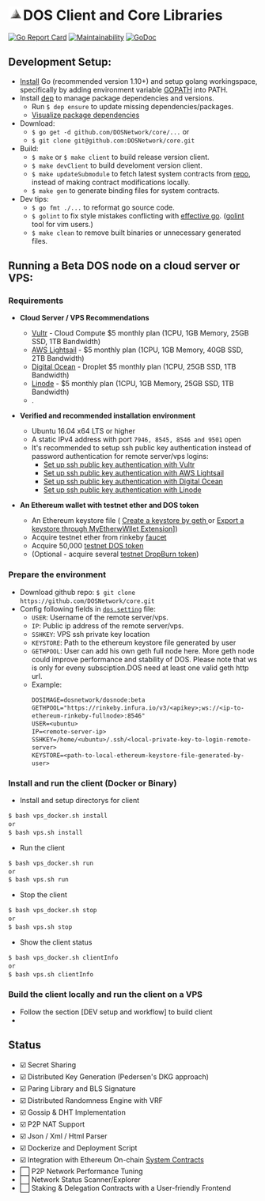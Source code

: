 # <img align="left" width=30 src="media/logo-white.jpg"> DOS Client and Core Libraries
 [![Go Report Card](https://goreportcard.com/badge/github.com/DOSNetwork/core)](https://goreportcard.com/report/github.com/DOSNetwork/core)
 [![Maintainability](https://api.codeclimate.com/v1/badges/a2eb5767f8984835fb3b/maintainability)](https://codeclimate.com/github/DOSNetwork/core/maintainability)
 [![GoDoc](https://godoc.org/github.com/DOSNetwork/core?status.svg)](https://godoc.org/github.com/DOSNetwork/core)

## Development Setup:
- [Install](https://golang.org/doc/install) Go (recommended version 1.10+) and setup golang workingspace, specifically by adding environment variable [GOPATH](https://golang.org/doc/code.html#GOPATH) into PATH.
- Install [dep](https://golang.github.io/dep/docs/daily-dep.html#key-takeaways) to manage package dependencies and versions.
  - Run `$ dep ensure` to update missing dependencies/packages.
  - [Visualize package dependencies](https://golang.github.io/dep/docs/daily-dep.html#visualizing-dependencies)
- Download:
  - `$ go get -d github.com/DOSNetwork/core/...` or
  - `$ git clone git@github.com:DOSNetwork/core.git`
- Build:
  - `$ make` or `$ make client` to build release version client.
  - `$ make devClient` to build develoment version client.
  - `$ make updateSubmodule` to fetch latest system contracts from [repo](https://github.com/DOSNetwork/eth-contracts), instead of making contract modifications locally.
  - `$ make gen` to generate binding files for system contracts.
- Dev tips:
  - `$ go fmt ./...` to reformat go source code.
  - `$ golint` to fix style mistakes conflicting with [effective go](https://golang.org/doc/effective_go.html). ([golint](https://github.com/golang/lint) tool for vim users.)
  - `$ make clean` to remove built binaries or unnecessary generated files.



## Running a Beta DOS node on a cloud server or VPS:
### Requirements
- **Cloud Server / VPS Recommendations**
  - [Vultr](https://www.vultr.com/?ref=7806004-4F) - Cloud Compute $5 monthly plan (1CPU, 1GB Memory, 25GB SSD, 1TB Bandwidth)
  - [AWS Lightsail](https://aws.amazon.com/lightsail/pricing/?opdp1=pricing) - $5 monthly plan (1CPU, 1GB Memory, 40GB SSD, 2TB Bandwidth)
  - [Digital Ocean](https://m.do.co/c/a912bdc08b78) - Droplet $5 monthly plan (1CPU, 25GB SSD, 1TB Bandwidth)
  - [Linode](https://www.linode.com/?r=35c0c22d412b3fc8bd98b4c7c6f5ac42ae3bc2e2) - $5 monthly plan (1CPU, 1GB Memory, 25GB SSD, 1TB Bandwidth)
  - .

- **Verified and recommended installation environment**
  - Ubuntu 16.04 x64 LTS or higher 
  - A static IPv4 address with port `7946, 8545, 8546 and 9501` open
  - It's recommended to setup ssh public key authentication instead of password authentication for remote server/vps logins:
    - [Set up ssh public key authentication with Vultr](https://www.vultr.com/docs/how-do-i-generate-ssh-keys)
    - [Set up ssh public key authentication with AWS Lightsail](https://lightsail.aws.amazon.com/ls/docs/en_us/articles/lightsail-how-to-set-up-ssh)
    - [Set up ssh public key authentication with Digital Ocean](https://www.digitalocean.com/community/tutorials/how-to-set-up-ssh-keys-on-ubuntu-1604)
    - [Set up ssh public key authentication with Linode](https://www.linode.com/docs/security/authentication/use-public-key-authentication-with-ssh/)

- **An Ethereum wallet with testnet ether and DOS token**
  - An Ethereum keystore file ( [Create a keystore by geth ](https://github.com/ethereum/go-ethereum/wiki/Managing-your-accounts) or [Export a keystore through MyEtherwWllet Extension](https://bitcointalk.org/index.php?topic=3014688.0)])
  - Acquire testnet ether from rinkeby [faucet](https://faucet.rinkeby.io/)
  - Acquire 50,000 [testnet DOS token](https://rinkeby.etherscan.io/address/0x214e79c85744cd2ebbc64ddc0047131496871bee)
  - (Optional - acquire several [testnet DropBurn token](https://rinkeby.etherscan.io/address/0x9bfe8f5749d90eb4049ad94cc4de9b6c4c31f822))



### Prepare the environment
- Download github repo: `$ git clone https://github.com/DOSNetwork/core.git`
- Config following fields in [`dos.setting`](https://github.com/DOSNetwork/core/blob/master/dos.setting) file:
  - `USER`: Username of the remote server/vps.
  - `IP`: Public ip address of the remote server/vps. 
  - `SSHKEY`: VPS ssh private key location
  - `KEYSTORE`: Path to the ethereum keystore file generated by user
  - `GETHPOOL`: User can add his own geth full node here. More geth node could improve performance and stability of DOS. Please note that ws is only for eveny subsciption.DOS need at least one valid geth http url.
  - Example:
	```
	DOSIMAGE=dosnetwork/dosnode:beta
	GETHPOOL="https://rinkeby.infura.io/v3/<apikey>;ws://<ip-to-ethereum-rinkeby-fullnode>:8546"
	USER=<ubuntu>
	IP=<remote-server-ip>
	SSHKEY=/home/<ubuntu>/.ssh/<local-private-key-to-login-remote-server>
	KEYSTORE=<path-to-local-ethereum-keystore-file-generated-by-user>
	```


### Install and run the client (Docker or Binary)
- Install and setup directorys for client
```sh
$ bash vps_docker.sh install
or
$ bash vps.sh install
```
- Run the client
```sh
$ bash vps_docker.sh run
or
$ bash vps.sh run
```
- Stop the client
```sh
$ bash vps_docker.sh stop
or
$ bash vps.sh stop
```
- Show the client status
```sh
$ bash vps_docker.sh clientInfo
or
$ bash vps.sh clientInfo
```


### Build the client locally and run the client on a VPS
- Follow the section [DEV setup and workflow] to build client
- 



## Status
- ☑️ Secret Sharing
- ☑️ Distributed Key Generation (Pedersen's DKG approach)
- ☑️ Paring Library and BLS Signature
- ☑️ Distributed Randomness Engine with VRF
- ☑️ Gossip & DHT Implementation
- ☑️ P2P NAT Support
- ☑️ Json / Xml / Html Parser
- ☑️ Dockerize and Deployment Script
- ☑️ Integration with Ethereum On-chain [System Contracts](https://github.com/DOSNetwork/eth-contracts)
- :white_large_square: P2P Network Performance Tuning
- :white_large_square: Network Status Scanner/Explorer
- :white_large_square: Staking & Delegation Contracts with a User-friendly Frontend
